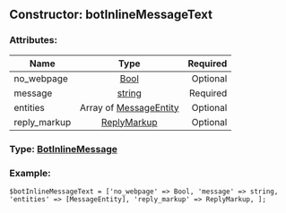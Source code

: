 ## Constructor: botInlineMessageText  

### Attributes:

| Name     |    Type       | Required |
|----------|:-------------:|---------:|
|no\_webpage|[Bool](../types/Bool.md) | Optional|
|message|[string](../types/string.md) | Required|
|entities|Array of [MessageEntity](../types/MessageEntity.md) | Optional|
|reply\_markup|[ReplyMarkup](../types/ReplyMarkup.md) | Optional|


### Type: [BotInlineMessage](../types/BotInlineMessage.md)

### Example:


```
$botInlineMessageText = ['no_webpage' => Bool, 'message' => string, 'entities' => [MessageEntity], 'reply_markup' => ReplyMarkup, ];
```